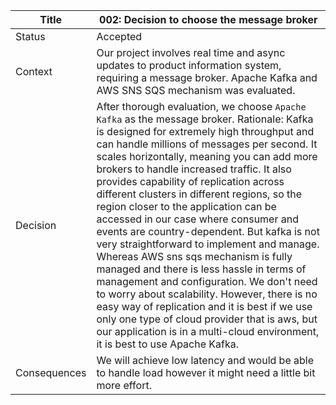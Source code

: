 Title | 002: Decision to choose the message broker
--- | --- 
Status | Accepted
Context | Our project involves real time and async updates to product information system, requiring a message broker. Apache Kafka and AWS SNS SQS mechanism was evaluated. 
Decision | After thorough evaluation, we choose `Apache Kafka` as the message broker. Rationale: Kafka is designed for extremely high throughput and can handle millions of messages per second. It scales horizontally, meaning you can add more brokers to handle increased traffic. It also provides capability of replication across different clusters in different regions, so the region closer to the application can be accessed in our case where consumer and events are country-dependent. But kafka is not very straightforward to implement and manage. Whereas AWS sns sqs mechanism is fully managed and there is less hassle in terms of management and configuration. We don't need to worry about scalability. However, there is no easy way of replication and it is best if we use only one type of cloud provider that is aws, but our application is in a multi-cloud environment, it is best to use Apache Kafka.
Consequences | We will achieve low latency and would be able to handle load however it might need a little bit more effort.
